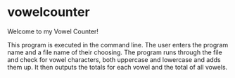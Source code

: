 # vowelcounter

Welcome to my Vowel Counter!

This program is executed in the command line. The user enters the program name and a file name of their choosing. 
The program runs through the file and check for vowel characters, both uppercase and lowercase and adds them up. It
then outputs the totals for each vowel and the total of all vowels.
